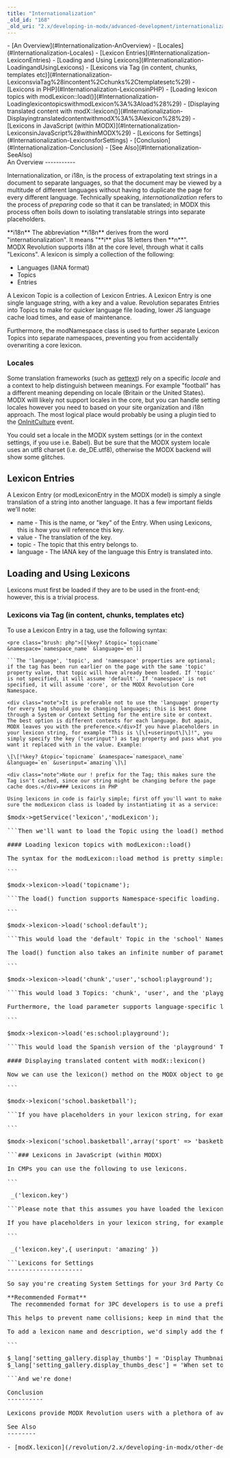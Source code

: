 ```yaml
---
title: "Internationalization"
_old_id: "168"
_old_uri: "2.x/developing-in-modx/advanced-development/internationalization"
---
```


<div>- [An Overview](#Internationalization-AnOverview)
  - [Locales](#Internationalization-Locales)
- [Lexicon Entries](#Internationalization-LexiconEntries)
- [Loading and Using Lexicons](#Internationalization-LoadingandUsingLexicons)
  - [Lexicons via Tag (in content, chunks, templates etc)](#Internationalization-LexiconsviaTag%28incontent%2Cchunks%2Ctemplatesetc%29)
  - [Lexicons in PHP](#Internationalization-LexiconsinPHP)
      - [Loading lexicon topics with modLexicon::load()](#Internationalization-LoadinglexicontopicswithmodLexicon%3A%3Aload%28%29)
      - [Displaying translated content with modX::lexicon()](#Internationalization-DisplayingtranslatedcontentwithmodX%3A%3Alexicon%28%29)
  - [Lexicons in JavaScript (within MODX)](#Internationalization-LexiconsinJavaScript%28withinMODX%29)
- [Lexicons for Settings](#Internationalization-LexiconsforSettings)
- [Conclusion](#Internationalization-Conclusion)
- [See Also](#Internationalization-SeeAlso)

</div>An Overview
-----------

Internationalization, or i18n, is the process of extrapolating text strings in a document to separate languages, so that the document may be viewed by a multitude of different languages without having to duplicate the page for every different language. Technically speaking, _internationalization_ refers to the process of _preparing_ code so that it can be translated; in MODX this process often boils down to isolating translatable strings into separate placeholders.

<div class="info">**i18n**   
 The abbreviation **i18n** derives from the word "internationalization". It means "**i** plus 18 letters then **n**".</div>MODX Revolution supports i18n at the core level, through what it calls "Lexicons". A lexicon is simply a collection of the following:

- Languages (IANA format)
- Topics
- Entries

A Lexicon Topic is a collection of Lexicon Entries. A Lexicon Entry is one single language string, with a key and a value. Revolution separates Entries into Topics to make for quicker language file loading, lower JS language cache load times, and ease of maintenance.

Furthermore, the modNamespace class is used to further separate Lexicon Topics into separate namespaces, preventing you from accidentally overwriting a core lexicon.

### Locales

Some translation frameworks (such as [gettext](http://www.gnu.org/software/gettext/)) rely on a specific _locale_ and a context to help distinguish between meanings. For example "football" has a different meaning depending on locale (Britain or the United States). MODX willl likely not support locales in the core, but you can handle setting locales however you need to based on your site organization and i18n approach. The most logical place would probably be using a plugin tied to the [OnInitCulture](/revolution/2.x/developing-in-modx/basic-development/plugins/system-events/oninitculture "OnInitCulture") event.

You could set a locale in the MODX system settings (or in the context settings, if you use i.e. Babel). But be sure that the MODX system locale uses an utf8 charset (i.e. de\_DE.utf8), otherwise the MODX backend will show some glitches.

Lexicon Entries
---------------

A Lexicon Entry (or modLexiconEntry in the MODX model) is simply a single translation of a string into another language. It has a few important fields we'll note:

- name - This is the name, or "key" of the Entry. When using Lexicons, this is how you will reference this key.
- value - The translation of the key.
- topic - The topic that this entry belongs to.
- language - The IANA key of the language this Entry is translated into.

Loading and Using Lexicons
--------------------------

Lexicons must first be loaded if they are to be used in the front-end; however, this is a trivial process.

### Lexicons via Tag (in content, chunks, templates etc)

To use a Lexicon Entry in a tag, use the following syntax:

```
<pre class="brush: php">[[%key? &topic=`topicname` &namespace=`namespace_name` &language=`en`]]

```The 'language', 'topic', and 'namespace' properties are optional; if the tag has been run earlier on the page with the same 'topic' property value, that topic will have already been loaded. If 'topic' is not specified, it will assume 'default'. If 'namespace' is not specified, it will assume 'core', or the MODX Revolution Core Namespace.

<div class="note">It is preferable not to use the 'language' property for every tag should you be changing languages; this is best done through a System or Context Setting for the entire site or context. The best option is different contexts for each language. But again, MODX leaves you with the preference.</div>If you have placeholders in your lexicon string, for example "This is \[\[+userinput\]\]!", you simply specify the key ("userinput") as tag property and pass what you want it replaced with in the value. Example:

\[\[!%key? &topic=`topicname` &namespace=`namespace\_name` &language=`en` &userinput=`amazing`\]\]

<div class="note">Note our ! prefix for the Tag; this makes sure the Tag isn't cached, since our string might be changing before the page cache does.</div>### Lexicons in PHP

Using lexicons in code is fairly simple; first off you'll want to make sure the modLexicon class is loaded by instantiating it as a service:

```
<pre class="brush: php">$modx->getService('lexicon','modLexicon');

```Then we'll want to load the Topic using the load() method.

#### Loading lexicon topics with modLexicon::load()

The syntax for the modLexicon::load method is pretty simple:

```
<pre class="brush: php">$modx->lexicon->load('topicname');

```The load() function supports Namespace-specific loading. So, say you had a Lexicon Topic named 'default' in a Namespace called 'school'. You'd simply load it like so:

```
<pre class="brush: php">$modx->lexicon->load('school:default');

```This would load the 'default' Topic in the 'school' Namespace. If the Namespace is not specified, it defaults to 'core', which is the default Namespace for the MODX Revolution backend.

The load() function also takes an infinite number of parameters; each parameter loads a separate Topic. Example:

```
<pre class="brush: php">$modx->lexicon->load('chunk','user','school:playground');

```This would load 3 Topics: 'chunk', 'user', and the 'playground' Topic from the 'school' Namespace.

Furthermore, the load parameter supports language-specific loading, should you want to override the default language that is being loaded (which defaults to the current value of $this->modx->cultureKey, which is set differently depending on the Context loaded, and can be set via Settings), you could load it like so:

```
<pre class="brush: php">$modx->lexicon->load('es:school:playground');

```This would load the Spanish version of the 'playground' Topic for the 'school' Namespace. Fun, huh?

#### Displaying translated content with modX::lexicon()

Now we can use the lexicon() method on the MODX object to get our Entry with key 'school.basketball':

```
<pre class="brush: php">$modx->lexicon('school.basketball');

```If you have placeholders in your lexicon string, for example "This is \[\[+userinput\]\]!", you can pass an array as the second arguement which has key=>value pairs of your placeholder content, like so:

```
<pre class="brush: php">$modx->lexicon('school.basketball',array('sport' => 'basketball'));

```### Lexicons in JavaScript (within MODX)

In CMPs you can use the following to use lexicons.

```
<pre class="brush: php"> _('lexicon.key')

```Please note that this assumes you have loaded the lexicon in your connector - there is (at least to my knowledge at this time ~Mark H.) no way to dynamically load other lexicon topics through JavaScript.

If you have placeholders in your lexicon string, for example "This is \[\[+userinput\]\]!", you can pass the values for the placeholders as a javascript object, like so:

```
<pre class="brush: php"> _('lexicon.key',{ userinput: 'amazing' })

```Lexicons for Settings
---------------------

So say you're creating System Settings for your 3rd Party Component (3PC). The syntax for auto-loading them into the Revolution Settings grid is simple. Let's say we have a Namespace for our Component called 'gallery', and a setting called 'gallery.display\_thumbs'

<div class="info">**Recommended Format**   
 The recommended format for 3PC developers is to use a prefix which identifies the parent component: $_lang\['\_name-of-component_.key-name'\] = 'Your translation here.';

This helps to prevent name collisions; keep in mind that the **$\_lang** array may have thousands of entries, so you want to make sure each entry is unique.

</div>To add a lexicon name and description, we'd simply add the following 2 strings into our 'default' Lexicon Topic for our 'gallery' Namespace:

```
<pre class="brush: php">$_lang['setting_gallery.display_thumbs'] = 'Display Thumbnails';
$_lang['setting_gallery.display_thumbs_desc'] = 'When set to true, this will display thumbnails for the gallery.';

```And we're done!

Conclusion
----------

Lexicons provide MODX Revolution users with a plethora of avenues and options to do their i18n work. Lexicons are composed of multiple Entries for each Language, and are grouped into Topics. They can be called by PHP method calls, or by MODX Tags.

See Also
--------

- [modX.lexicon](/revolution/2.x/developing-in-modx/other-development-resources/class-reference/modx/modx.lexicon "modX.lexicon")
